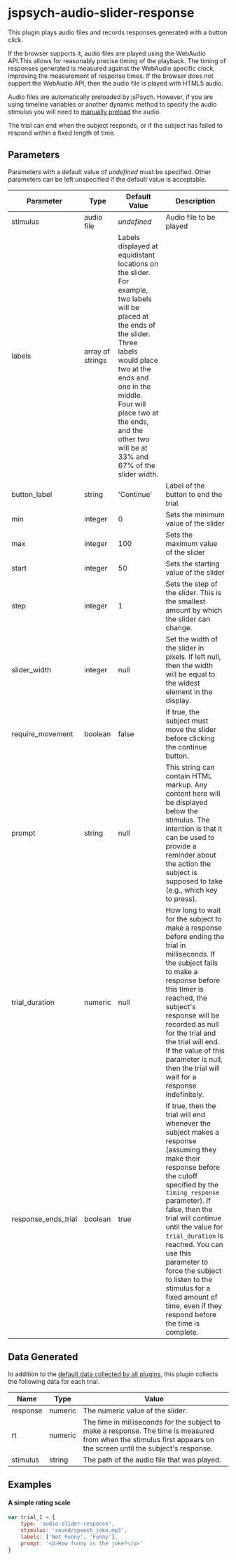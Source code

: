 # jspsych-audio-slider-response

This plugin plays audio files and records responses generated with a button click.

If the browser supports it, audio files are played using the WebAudio API.This allows for reasonably precise timing of the playback. The timing of responses generated is measured against the WebAudio specific clock, improving the measurement of response times. If the browser does not support the WebAudio API, then the audio file is played with HTML5 audio. 

Audio files are automatically preloaded by jsPsych. However, if you are using timeline variables or another dynamic method to specify the audio stimulus you will need to [manually preload](/overview/media-preloading/#manual-preloading) the audio.

The trial can end when the subject responds, or if the subject has failed to respond within a fixed length of time.

## Parameters

Parameters with a default value of *undefined* must be specified. Other parameters can be left unspecified if the default value is acceptable.

Parameter | Type | Default Value | Description
----------|------|---------------|------------
stimulus | audio file | *undefined* | Audio file to be played
labels | array of strings | Labels displayed at equidistant locations on the slider. For example, two labels will be placed at the ends of the slider. Three labels would place two at the ends and one in the middle. Four will place two at the ends, and the other two will be at 33% and 67% of the slider width.
button_label | string | 'Continue' | Label of the button to end the trial.
min | integer | 0 | Sets the minimum value of the slider
max | integer | 100 | Sets the maximum value of the slider
start | integer | 50 | Sets the starting value of the slider
step | integer | 1 | Sets the step of the slider. This is the smallest amount by which the slider can change.
slider_width | integer | null | Set the width of the slider in pixels. If left null, then the width will be equal to the widest element in the display.
require_movement | boolean | false | If true, the subject must move the slider before clicking the continue button.
prompt | string | null | This string can contain HTML markup. Any content here will be displayed below the stimulus. The intention is that it can be used to provide a reminder about the action the subject is supposed to take (e.g., which key to press).
trial_duration | numeric | null | How long to wait for the subject to make a response before ending the trial in milliseconds. If the subject fails to make a response before this timer is reached, the subject's response will be recorded as null for the trial and the trial will end. If the value of this parameter is null, then the trial will wait for a response indefinitely.
response_ends_trial | boolean | true | If true, then the trial will end whenever the subject makes a response (assuming they make their response before the cutoff specified by the `timing_response` parameter). If false, then the trial will continue until the value for `trial_duration` is reached. You can use this parameter to force the subject to listen to the stimulus for a fixed amount of time, even if they respond before the time is complete.

## Data Generated

In addition to the [default data collected by all plugins](overview#datacollectedbyplugins), this plugin collects the following data for each trial.

Name | Type | Value
-----|------|------
response | numeric | The numeric value of the slider.
rt | numeric | The time in milliseconds for the subject to make a response. The time is measured from when the stimulus first appears on the screen until the subject's response.
stimulus | string | The path of the audio file that was played.

## Examples

#### A simple rating scale

```javascript
var trial_1 = {
	type: 'audio-slider-response',
	stimulus: 'sound/speech_joke.mp3',
	labels: ['Not Funny', 'Funny'],
	prompt: '<p>How funny is the joke?</p>'
}
```
